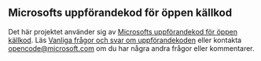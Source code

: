 ## <a name="microsoft-open-source-code-of-conduct"></a>Microsofts uppförandekod för öppen källkod
Det här projektet använder sig av [Microsofts uppförandekod för öppen källkod](https://opensource.microsoft.com/codeofconduct/).
Läs [Vanliga frågor och svar om uppförandekoden](https://opensource.microsoft.com/codeofconduct/faq/) eller kontakta [opencode@microsoft.com](mailto:opencode@microsoft.com) om du har några andra frågor eller kommentarer.